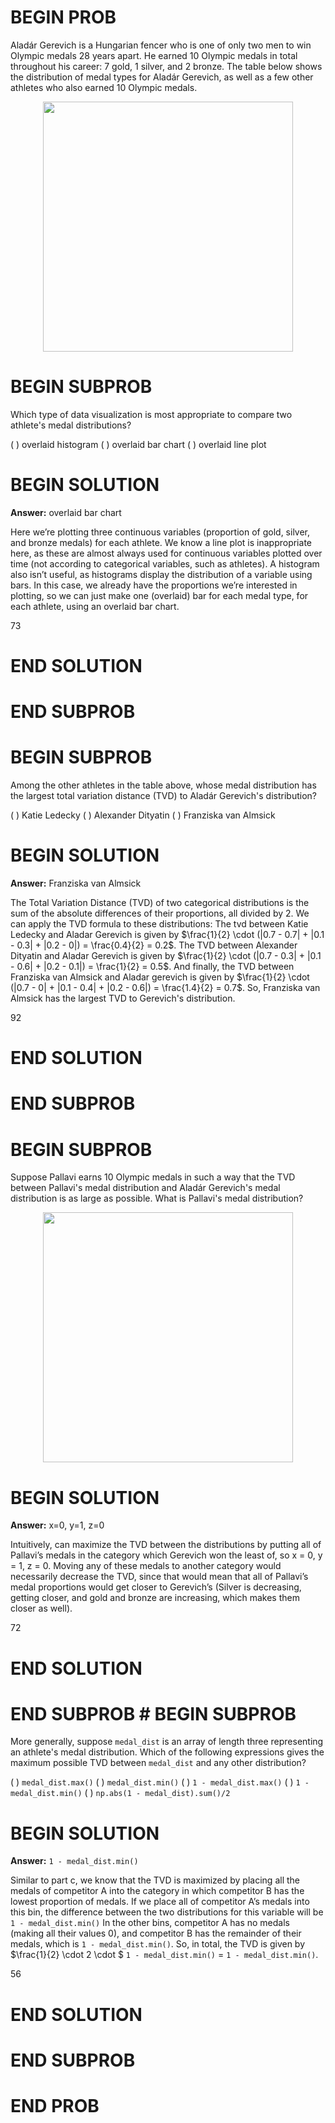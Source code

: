 # BEGIN PROB

Aladár Gerevich is a Hungarian fencer who is one of only
two men to win Olympic medals 28 years apart. He earned 10 Olympic
medals in total throughout his career: 7 gold, 1 silver, and 2 bronze.
The table below shows the distribution of medal types for Aladár
Gerevich, as well as a few other athletes who also earned 10 Olympic
medals.

<center><img src='../assets/images/wi24-final/q11_table.png' width=400></center>

<!-- ::: center
  **Athlete**              **Gold**   **Silver**   **Bronze**
  ----------------------- ---------- ------------ ------------
  Aladár Gerevich            0.7         0.1          0.2
  Katie Ledecky              0.7         0.3           0
  Alexander Dityatin         0.3         0.6          0.1
  Franziska van Almsick       0          0.4          0.6
::: -->

# BEGIN SUBPROB

Which type of data visualization is most appropriate to compare two
athlete's medal distributions?

( ) overlaid histogram
( ) overlaid bar chart
( ) overlaid line plot

# BEGIN SOLUTION
**Answer:** overlaid bar chart

Here we’re plotting three continuous variables (proportion of gold, silver, and bronze medals) for each athlete. We know a line plot is inappropriate here, as these are almost always used for continuous variables plotted over time (not according to categorical variables, such as athletes). A histogram also isn’t useful, as histograms display the distribution of a variable using bars. In this case, we already have the proportions we’re interested in plotting, so we can just make one (overlaid) bar for each medal type, for each athlete, using an overlaid bar chart.

<average>73</average>

# END SOLUTION

# END SUBPROB

# BEGIN SUBPROB

Among the other athletes in the table above, whose medal distribution
has the largest total variation distance (TVD) to Aladár Gerevich's
distribution?

( ) Katie Ledecky
( ) Alexander Dityatin
( ) Franziska van Almsick

# BEGIN SOLUTION
**Answer:** Franziska van Almsick

The Total Variation Distance (TVD) of two categorical distributions is the sum of the absolute differences of their proportions, all divided by 2. We can apply the TVD formula to these distributions: The tvd between Katie Ledecky and Aladar Gerevich is given by $\frac{1}{2} \cdot (|0.7 - 0.7| + |0.1 - 0.3| + |0.2 - 0|) = \frac{0.4}{2} = 0.2$. The TVD between Alexander Dityatin and Aladar Gerevich is given by $\frac{1}{2} \cdot (|0.7 - 0.3| + |0.1 - 0.6| + |0.2 - 0.1|) = \frac{1}{2} = 0.5$. And finally, the TVD between Franziska van Almsick and Aladar gerevich is given by $\frac{1}{2} \cdot (|0.7 - 0| + |0.1 - 0.4| + |0.2 - 0.6|) = \frac{1.4}{2} = 0.7$. So, Franziska van Almsick has the largest TVD to Gerevich's distribution.

<average>92</average>

# END SOLUTION

# END SUBPROB

# BEGIN SUBPROB

Suppose Pallavi earns 10 Olympic medals in such a way that the TVD
between Pallavi's medal distribution and Aladár Gerevich's medal
distribution is as large as possible. What is Pallavi's medal
distribution?
<center><img src='../assets/images/wi24-final/q11c_table.png' width=400></center>


<!-- ::: center
  **Athlete**        **Gold**   **Silver**   **Bronze**
  ----------------- ---------- ------------ ------------
  Aladár Gerevich      0.7         0.1          0.2
  Pallavi              $x$         $y$          $z$
::: -->

# BEGIN SOLUTION
**Answer:** x=0, y=1, z=0

Intuitively, can maximize the TVD between the distributions by putting all of Pallavi’s medals in the category which Gerevich won the least of, so x = 0, y = 1, z = 0. Moving any of these medals to another category would necessarily decrease the TVD, since that would mean that all of Pallavi’s medal proportions would get closer to Gerevich’s (Silver is decreasing, getting closer, and gold and bronze are increasing, which makes them closer as well).


<average>72</average>

# END SOLUTION

# END SUBPROB # BEGIN SUBPROB

More generally, suppose `medal_dist` is an array of length three
representing an athlete's medal distribution. Which of the following
expressions gives the maximum possible TVD between `medal_dist` and any
other distribution?

( ) `medal_dist.max()`
( ) `medal_dist.min()`
( ) `1 - medal_dist.max()`
( ) `1 - medal_dist.min()`
( ) `np.abs(1 - medal_dist).sum()/2`

# BEGIN SOLUTION
**Answer:** `1 - medal_dist.min()`

Similar to part c, we know that the TVD is maximized by placing all the medals of competitor A into the category in which competitor B has the lowest proportion of medals. If we place all of competitor A’s medals into this bin, the difference between the two distributions for this variable will be `1 - medal_dist.min()` In the other bins, competitor A has no medals (making all their values 0), and competitor B has the remainder of their medals, which is `1 - medal_dist.min()`. So, in total, the TVD is given by $\frac{1}{2} \cdot 2 \cdot $ `1 - medal_dist.min()` = `1 - medal_dist.min()`. 

<average>56</average>

# END SOLUTION

# END SUBPROB

# END PROB